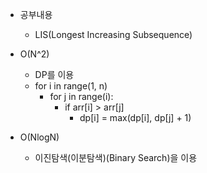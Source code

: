 - 공부내용
	- LIS(Longest Increasing Subsequence)
	
- O(N^2)
	- DP를 이용
	- for i in range(1, n)
		- for j in range(i):
			- if arr\[i] > arr\[j]  
				- dp\[i] = max(dp\[i], dp\[j] + 1) 
- O(NlogN)
	- 이진탐색(이분탐색)(Binary Search)을 이용